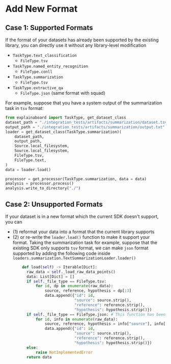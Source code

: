 # Add New Format


## Case 1: Supported Formats
If the format of your datasets has already been supported
by the existing library, you can directly use it without
any library-level modification

* `TaskType.text_classification`
  * `FileType.tsv`
* `TaskType.named_entity_recognition`
  * `FileType.conll`
* `TaskType.summarization`
  * `FileType.tsv`
* `TaskType.extractive_qa`
  * `FileType.json` (same format with squad)
  

For example, suppose that you have a system output of the summarization task
in `tsv` format:

```python
from explainaboard import TaskType, get_dataset_class
dataset_path = "./integration_tests/artifacts/summarization/dataset.tsv"
output_path = "./integration_tests/artifacts/summarization/output.txt"
loader = get_dataset_class(TaskType.summarization)(
    dataset_path,
    output_path,
    Source.local_filesystem,
    Source.local_filesystem,
    FileType.tsv,
    FileType.text,
)
data = loader.load()

processor = get_processor(TaskType.summarization, data = data)
analysis = processor.process()
analysis.write_to_directory("./")
```


## Case 2: Unsupported Formats
If your dataset is in a new format which the current SDK doesn't support, you can
* (1) reformat your data into a format that the current library supports
* (2) or re-write the `loader.load()` function to make it 
  support your format.
  Taking the summarization task for example, suppose that the existing SDK only supports
  `tsv` format, we can make `json` format supported by adding the following code inside
  `loaders.summarization.TextSummarizationLoader.loader()`
  ```python
      def load(self) -> Iterable[Dict]:
        raw_data = self._load_raw_data_points()
        data: List[Dict] = []
        if self._file_type == FileType.tsv:
            for id, dp in enumerate(raw_data):
                source, reference, hypothesis = dp[:3]
                data.append({"id": id,
                             "source": source.strip(),
                             "reference": reference.strip(),
                             "hypothesis": hypothesis.strip()})
        if self._file_type == FileType.json: # This function has been unittested
            for id, info in enumerate(raw_data):
                source, reference, hypothesis = info["source"], info["references"], info["hypothesis"]
                data.append({"id": id,
                             "source": source.strip(),
                             "reference": reference.strip(),
                             "hypothesis": hypothesis.strip()})
        else:
            raise NotImplementedError
        return data
  ```
  
